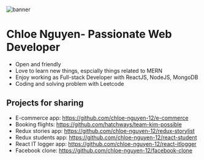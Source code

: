 ![banner](https://res.cloudinary.com/doeusfnsd/image/upload/v1609636681/pic/FE_jkxjkl.jpg)

# Chloe Nguyen- Passionate Web Developer

- Open and friendly
- Love to learn new things, espcially things related to MERN
- Enjoy working as Full-stack Developer with ReactJS, NodeJS, MongoDB
- Coding and solving problem with Leetcode

## Projects for sharing 
- E-commerce app: https://github.com/chloe-nguyen-12/e-commerce
- Booking flights: https://github.com/hatchways/team-kim-possible
- Redux stories app: https://github.com/chloe-nguyen-12/redux-storylist
- Redux students app: https://github.com/chloe-nguyen-12/react-student
- React IT logger app: https://github.com/chloe-nguyen-12/react-itlogger
- Facebook clone: https://github.com/chloe-nguyen-12/facebook-clone

 <!--
**chloe-nguyen-12/chloe-nguyen-12** is a ✨ _special_ ✨ repository because its `README.md` (this file) appears on your GitHub profile.

Here are some ideas to get you started:

- 🔭 I’m currently working on ...
- 🌱 I’m currently learning ...
- 👯 I’m looking to collaborate on ...
- 🤔 I’m looking for help with ...
- 💬 Ask me about ...
- 📫 How to reach me: ...
- 😄 Pronouns: ...
- ⚡ Fun fact: ...
-->
